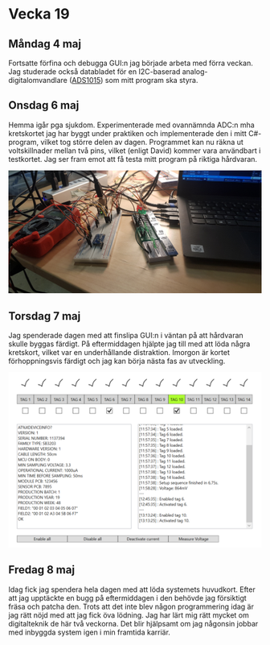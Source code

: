 # Vecka 19

## Måndag 4 maj

Fortsatte förfina och debugga GUI:n jag började arbeta med förra veckan. Jag studerade också databladet för en I2C-baserad analog-digitalomvandlare ([ADS1015](https://www.adafruit.com/product/1083)) som mitt program ska styra.

## Onsdag 6 maj

Hemma igår pga sjukdom. Experimenterade med ovannämnda ADC:n mha kretskortet jag har byggt under praktiken och implementerade den i mitt C#-program, vilket tog större delen av dagen. Programmet kan nu räkna ut voltskillnader mellan två pins, vilket (enligt David) kommer vara användbart i testkortet. Jag ser fram emot att få testa mitt program på riktiga hårdvaran.

![Kretskort](img/kretskort.jpg)

## Torsdag 7 maj

Jag spenderade dagen med att finslipa GUI:n i väntan på att hårdvaran skulle byggas färdigt. På eftermiddagen hjälpte jag till med att löda några kretskort, vilket var en underhållande distraktion. Imorgon är kortet förhoppningsvis färdigt och jag kan börja nästa fas av utveckling.

![Program](img/program_v19.png)

## Fredag 8 maj

Idag fick jag spendera hela dagen med att löda systemets huvudkort. Efter att jag upptäckte en bugg på eftermiddagen i den behövde jag försiktigt fräsa och patcha den. Trots att det inte blev någon programmering idag är jag rätt nöjd med att jag fick öva lödning. Jag har lärt mig rätt mycket om digitalteknik de här två veckorna. Det blir hjälpsamt om jag någonsin jobbar med inbyggda system igen i min framtida karriär.
